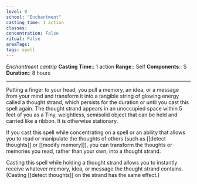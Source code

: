 ```yaml
---
level: 0
school: "Enchantment"
casting_time: 1 action
classes: 
concentration: False
ritual: False
areaTags: 
tags: spell
---
```


_Enchantment cantrip_
**Casting Time**:: 1 action
**Range**:: Self
**Components**:: S
**Duration**:: 8 hours

---

Putting a finger to your head, you pull a memory, an idea, or a message from your mind and transform it into a tangible string of glowing energy called a thought strand, which persists for the duration or until you cast this spell again. The thought strand appears in an unoccupied space within 5 feet of you as a Tiny, weightless, semisolid object that can be held and carried like a ribbon. It is otherwise stationary.

If you cast this spell while concentrating on a spell or an ability that allows you to read or manipulate the thoughts of others (such as [[detect thoughts]] or [[modify memory]]), you can transform the thoughts or memories you read, rather than your own, into a thought strand.

Casting this spell while holding a thought strand allows you to instantly receive whatever memory, idea, or message the thought strand contains. (Casting [[detect thoughts]] on the strand has the same effect.)



